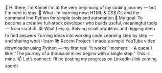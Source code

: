 👋 Hi there, I’m Kamel I'm at the very beginning of my coding journey — but I'm here to stay.
🚀 What I’m learning now: HTML & CSS
Git and the command line
Python for simple tools and automation
🎯 My goal: To become a creative full-stack developer who builds useful, meaningful tools — from scratch.
🛠 What I enjoy: Solving small problems and digging deep to find answers
Turning ideas into working code
Learning step by step — and sharing what I learn
📚 Recent Project: I made a simple YouTube video downloader using Python — my first real “it works!” moment.
💡 A quote I like: "The journey of a thousand miles begins with a single step."
This is mine.
📫 Let’s connect: I'll be posting my progress on LinkedIn (link coming soon!)
